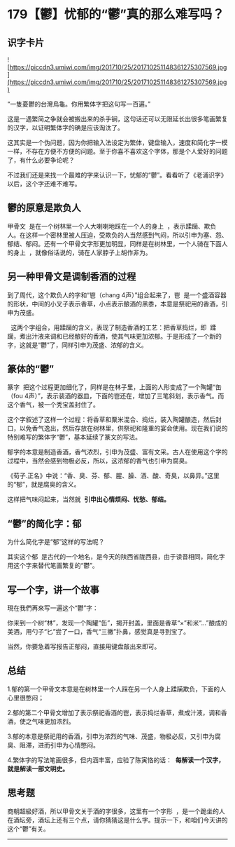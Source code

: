 # 179【鬱】忧郁的“鬱”真的那么难写吗？

## 识字卡片

![https://piccdn3.umiwi.com/img/201710/25/201710251148361275307569.jpg](https://piccdn3.umiwi.com/img/201710/25/201710251148361275307569.jpg)

“一隻憂鬱的台灣烏龜。你用繁体字把这句写一百遍。”

这是一遇繁简之争就会被搬出来的杀手锏，这句话还可以无限延长出很多笔画繁复的汉字，以证明繁体字的确是应该淘汰了。

这其实是一个伪问题，因为你把输入法设定为繁体，键盘输入，速度和简化字一模一样，不存在方便不方便的问题。至于你喜不喜欢这个字体，那是个人爱好的问题了，有什么必要争论呢？

不过我们还是来找一个最难的字来认识一下，忧郁的“鬱”。看看听了《老浦识字》以后，这个字还难不难写。

## 鬱的原意是欺负人

甲骨文  是在一个树林里一个人大喇喇地踩在一个人的身上  ，表示蹂躏、欺负人。在这样一个密林里被人压迫，受欺负的人当然感到气闷，所以引申为塞、怨、郁结、郁闷。还有一个甲骨文字形更加明显，同样是在树林里，一个人骑在下面人的身上  ，就像俗话说的，骑在人家脖子上胡作非为。

## 另一种甲骨文是调制香酒的过程

到了周代，这个欺负人的字和“鬯（chang 4声）”组合起来了，鬯  是一个盛酒容器的形状，中间的小叉子表示香草，小点表示酿酒的黑黍，本意是祭祀用的香酒，引申为茂盛。

  这两个字组合，用蹂躏的含义，表现了制造香酒的工艺：把香草捣烂，即  蹂躏，煮出汁液来调和已经酿好的香酒，使其气味更加浓郁。于是形成了一个新的字，这就是“鬱”了，同样引申为茂盛、浓郁的含义。

## 篆体的“鬱”

篆字  把这个过程更加细化了，同样是在林子里，上面的人形变成了一个陶罐“缶（fou 4声）”，表示装酒的器皿，下面的鬯还在，增加了三笔斜划，表示香气。而这个香气，被一个秃宝盖封住了。

这个字叙述了这样一个过程：将香草和粟米混合、捣烂，装入陶罐酿造，然后封口，以免香气逸出，然后存放在树林里，供祭祀和隆重的宴会使用。现在我们说的特别难写的繁体字“鬱”，基本延续了篆文的写法。

郁字的本意是制造香酒，香气浓烈，引申为茂盛、富有文采。古人在使用这个字的过程中，当然会感到物极必反，所以，这浓郁的香气也引申为腐臭。

《荀子.正名》中说：“香、臭、芬、郁、腥、臊、洒、酸、奇臭，以鼻异。”这里的“郁”，就是腐臭的含义。

这样把气味闷起来，当然就  **引申出心情烦闷、忧愁、郁结。**

## “鬱”的简化字：郁

为什么简化字是“郁”这样的写法呢？

其实这个郁  是古代的一个地名，是今天的陕西省陇西县，由于读音相同，简化字用这个字来替代笔画繁复的“鬱”。

## 写一个字，讲一个故事

現在我們再來写一遍这个“鬱”字：

你来到一个树“林”，发现一个陶罐“缶”，揭开封盖，里面是香草“×”和米“...”酿成的美酒，用勺子“匕”尝了一口，香气“三撇”扑鼻，感觉真是寻到宝了。

当然，你要急着写报告正郁闷，直接用键盘敲出来即可。

## 总结

1.郁的第一个甲骨文本意是在树林里一个人踩在另一个人身上蹂躏欺负，下面的人心里很憋闷；

2.郁的第二个甲骨文增加了表示祭祀香酒的鬯，表示捣烂香草，煮成汁液，调和香酒，使之气味更加浓烈。

3.郁的本意是祭祀用的香酒，引申为浓烈的气味、茂盛，物极必反，又引申为腐臭、阻滞，进而引申为心情憋闷。

4.繁体字的写法笔画很多，但内涵丰富，应验了陈寅恪的话：  **每解读一个汉字，就是解读一部文明史。**

## 思考题

商朝超級好酒，所以甲骨文关于酒的字很多，这里有一个字形  ，是一个跪坐的人在酒坛旁，酒坛上还有三个点，请你猜猜这是什么字。提示一下，和咱们今天讲的这个“鬱”有关。

---
